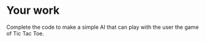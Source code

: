 # Your work
Complete the code to make a simple AI that can play with the user the game of Tic Tac Toe.
